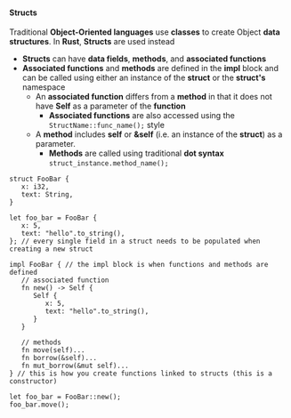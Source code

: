 #### Structs
Traditional **Object-Oriented languages** use **classes** to create Object **data structures**. In **Rust**, **Structs** are used instead
* **Structs** can have **data fields**, **methods**, and **associated functions**
* **Associated functions** and **methods** are defined in the **impl** block and can be called using either an instance of the **struct** or the **struct's** namespace
	* An **associated function** differs from a **method** in that it does not have **Self** as a parameter of the **function**
		* **Associated functions** are also accessed using the `StructName::func_name();` style
	* A **method** includes **self** or **&self** (i.e. an instance of the **struct**) as a parameter.
		* **Methods** are called using traditional **dot syntax** `struct_instance.method_name();`
```
struct FooBar {
   x: i32,
   text: String,
}

let foo_bar = FooBar {
   x: 5,
   text: "hello".to_string(),
}; // every single field in a struct needs to be populated when creating a new struct

impl FooBar { // the impl block is when functions and methods are defined
   // associated function
   fn new() -> Self {
      Self {
         x: 5,
         text: "hello".to_string(),
      }
   }

   // methods
   fn move(self)...
   fn borrow(&self)...
   fn mut_borrow(&mut self)...
} // this is how you create functions linked to structs (this is a constructor)

let foo_bar = FooBar::new();
foo_bar.move();
```
